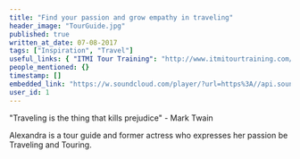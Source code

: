 ```yaml
---
title: "Find your passion and grow empathy in traveling"
header_image: "TourGuide.jpg"
published: true
written_at_date: 07-08-2017
tags: ["Inspiration", "Travel"]
useful_links: { "ITMI Tour Training": "http://www.itmitourtraining.com/" }
people_mentioned: {}
timestamp: []
embedded_link: "https://w.soundcloud.com/player/?url=https%3A//api.soundcloud.com/tracks/336924664"
user_id: 1
---
```

"Traveling is the thing that kills prejudice"  - Mark Twain

Alexandra is a tour guide and former actress who expresses her passion be Traveling and Touring.  
